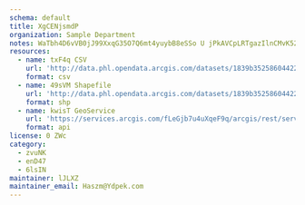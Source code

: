 ```yaml
---
schema: default
title: XgCENjsmdP 
organization: Sample Department 
notes: WaTbh4D6vVB0jJ99XxqG35O7Q6mt4yuybB8eSSo U jPkAVCpLRTgazIlnCMvK52qOIdWYP1eDMLuGilQsN7ANshwKt1kEzrHgrU 
resources:
  - name: txF4q CSV
    url: 'http://data.phl.opendata.arcgis.com/datasets/1839b35258604422b0b520cbb668df0d_0.csv'
    format: csv
  - name: 49sVM Shapefile
    url: 'http://data.phl.opendata.arcgis.com/datasets/1839b35258604422b0b520cbb668df0d_0.zip'
    format: shp
  - name: kwisT GeoService
    url: 'https://services.arcgis.com/fLeGjb7u4uXqeF9q/arcgis/rest/services/Air_Monitoring_Stations/FeatureServer/0/query'
    format: api
license: 0 ZWc 
category:
  - zvuNK 
  - enD47 
  - 6lsIN 
maintainer: lJLXZ  
maintainer_email: Haszm@Ydpek.com
---
```

